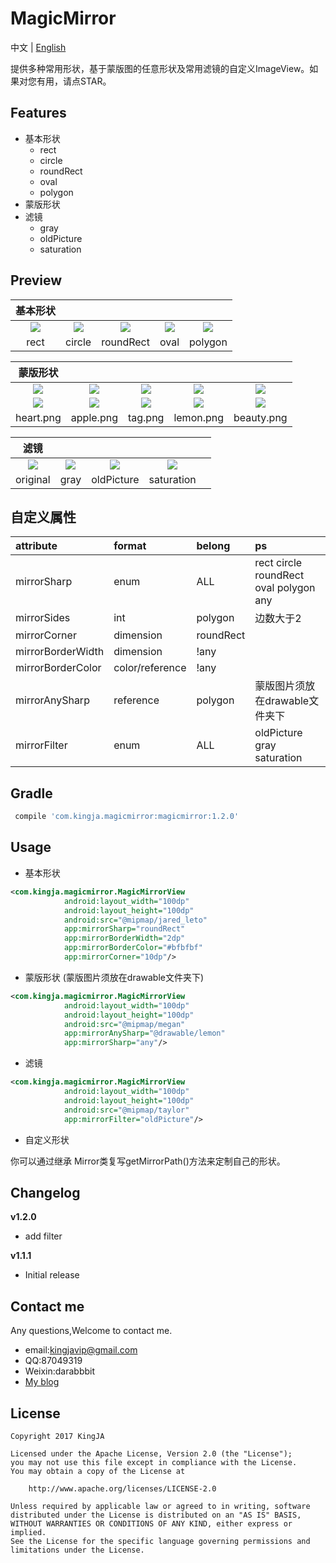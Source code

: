 # MagicMirror 

中文 | [English](README.md)

提供多种常用形状，基于蒙版图的任意形状及常用滤镜的自定义ImageView。如果对您有用，请点STAR。

## Features
* 基本形状
    * rect
    * circle
    * roundRect
    * oval
    * polygon
* 蒙版形状
* 滤镜
    * gray
    * oldPicture
    * saturation
    

## Preview

| **基本形状**|||||
|:---:|:----:|:----:|:----:|:----:|
|![](https://github.com/KingJA/MagicMirrorView/blob/master/readme/rect.png) |![](https://github.com/KingJA/MagicMirrorView/blob/master/readme/circle.png)|![](https://github.com/KingJA/MagicMirrorView/blob/master/readme/round_rect.png)|![](https://github.com/KingJA/MagicMirrorView/blob/master/readme/oval.png)|![](https://github.com/KingJA/MagicMirrorView/blob/master/readme/polygon.png)|
|rect|circle|roundRect|oval|polygon|

| **蒙版形状**|||||
|:---:|:----:|:----:|:----:|:----:|
|![](https://github.com/KingJA/MagicMirrorView/blob/master/readme/bg_heart.png) |![](https://github.com/KingJA/MagicMirrorView/blob/master/readme/bg_apple.png)|![](https://github.com/KingJA/MagicMirrorView/blob/master/readme/bg_tag.png)|![](https://github.com/KingJA/MagicMirrorView/blob/master/readme/bg_lemon.png)|![](https://github.com/KingJA/MagicMirrorView/blob/master/readme/bg_beauty.png)|
|![](https://github.com/KingJA/MagicMirrorView/blob/master/readme/heart.png) |![](https://github.com/KingJA/MagicMirrorView/blob/master/readme/apple.png)|![](https://github.com/KingJA/MagicMirrorView/blob/master/readme/tag.png)|![](https://github.com/KingJA/MagicMirrorView/blob/master/readme/lemon.png)|![](https://github.com/KingJA/MagicMirrorView/blob/master/readme/beauty.png)|
|heart.png|apple.png|tag.png|lemon.png|beauty.png|

| **滤镜**|||||
|:---:|:----:|:----:|:----:|:----:|
|![](https://github.com/KingJA/MagicMirrorView/blob/master/readme/original.png) |![](https://github.com/KingJA/MagicMirrorView/blob/master/readme/gray.png)|![](https://github.com/KingJA/MagicMirrorView/blob/master/readme/old_picture.png)|![](https://github.com/KingJA/MagicMirrorView/blob/master/readme/saturation.png)||
|original |gray|oldPicture|saturation||

## 自定义属性
| attribute | format | belong  |ps  |
| :------------- |:-------------| :-----|:-----|
| mirrorSharp | enum      | ALL |rect circle roundRect oval polygon any|
| mirrorSides | int      | polygon|边数大于2|
| mirrorCorner | dimension      | roundRect ||
| mirrorBorderWidth | dimension      | !any ||
| mirrorBorderColor | color/reference     | !any ||
| mirrorAnySharp | reference     | polygon |蒙版图片须放在drawable文件夹下|
| mirrorFilter | enum     | ALL |oldPicture gray saturation|


## Gradle
```gradle
 compile 'com.kingja.magicmirror:magicmirror:1.2.0'
```

## Usage
* 基本形状
```xml
<com.kingja.magicmirror.MagicMirrorView
            android:layout_width="100dp"
            android:layout_height="100dp"
            android:src="@mipmap/jared_leto"
            app:mirrorSharp="roundRect"
            app:mirrorBorderWidth="2dp"
            app:mirrorBorderColor="#bfbfbf"
            app:mirrorCorner="10dp"/>
```
* 蒙版形状 (蒙版图片须放在drawable文件夹下)
```xml
<com.kingja.magicmirror.MagicMirrorView
            android:layout_width="100dp"
            android:layout_height="100dp"
            android:src="@mipmap/megan"
            app:mirrorAnySharp="@drawable/lemon"
            app:mirrorSharp="any"/>
```
* 滤镜
```xml
<com.kingja.magicmirror.MagicMirrorView
            android:layout_width="100dp"
            android:layout_height="100dp"
            android:src="@mipmap/taylor"
            app:mirrorFilter="oldPicture"/>
```
* 自定义形状

你可以通过继承 Mirror类复写getMirrorPath()方法来定制自己的形状。

## Changelog

**v1.2.0**
* add filter

**v1.1.1**
* Initial release

## Contact me
Any questions,Welcome to contact me.
* email:kingjavip@gmail.com
* QQ:87049319
* Weixin:darabbbit
* [My blog](https://kingja.github.io)

## License

    Copyright 2017 KingJA

    Licensed under the Apache License, Version 2.0 (the "License");
    you may not use this file except in compliance with the License.
    You may obtain a copy of the License at

        http://www.apache.org/licenses/LICENSE-2.0

    Unless required by applicable law or agreed to in writing, software
    distributed under the License is distributed on an "AS IS" BASIS,
    WITHOUT WARRANTIES OR CONDITIONS OF ANY KIND, either express or implied.
    See the License for the specific language governing permissions and
    limitations under the License.
